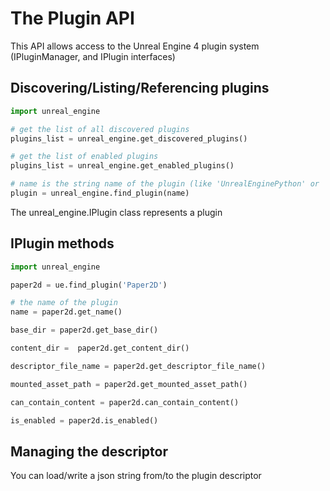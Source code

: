 The Plugin API
=

This API allows access to the Unreal Engine 4 plugin system (IPluginManager, and IPlugin interfaces)

Discovering/Listing/Referencing plugins
-

```python
import unreal_engine

# get the list of all discovered plugins
plugins_list = unreal_engine.get_discovered_plugins()

# get the list of enabled plugins
plugins_list = unreal_engine.get_enabled_plugins()

# name is the string name of the plugin (like 'UnrealEnginePython' or 'Paper2D')
plugin = unreal_engine.find_plugin(name)
```

The unreal_engine.IPlugin class represents a plugin


IPlugin methods
-

```python
import unreal_engine

paper2d = ue.find_plugin('Paper2D')

# the name of the plugin
name = paper2d.get_name()

base_dir = paper2d.get_base_dir()

content_dir =  paper2d.get_content_dir()

descriptor_file_name = paper2d.get_descriptor_file_name()

mounted_asset_path = paper2d.get_mounted_asset_path()

can_contain_content = paper2d.can_contain_content()

is_enabled = paper2d.is_enabled()
```

Managing the descriptor
-

You can load/write a json string from/to the plugin descriptor
